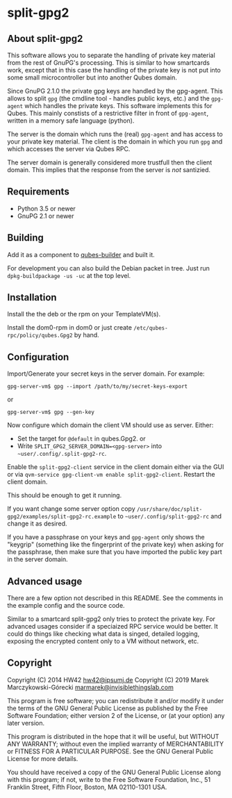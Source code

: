# split-gpg2

## About split-gpg2

This software allows you to separate the handling of private key material from the rest of GnuPG's processing.
This is similar to how smartcards work, except that in this case the handling of the private key is not put into some small microcontroller but into another Qubes domain.

Since GnuPG 2.1.0 the private gpg keys are handled by the gpg-agent.
This allows to split `gpg` (the cmdline tool - handles public keys, etc.) and the `gpg-agent` which handles the private keys.
This software implements this for Qubes.
This mainly constists of a restrictive filter in front of `gpg-agent`, written in a memory safe language (python).

The server is the domain which runs the (real) `gpg-agent` and has access to your private key material.
The client is the domain in which you run `gpg` and which accesses the server via Qubes RPC.

The server domain is generally considered more trustfull then the client domain.
This implies that the response from the server is _not_ santizied.


## Requirements

 - Python 3.5 or newer
 - GnuPG 2.1 or newer

## Building

Add it as a component to [qubes-builder](https://github.com/QubesOS/qubes-builder) and built it.

For development you can also build the Debian packet in tree.
Just run `dpkg-buildpackage -us -uc` at the top level.

## Installation

Install the the deb or the rpm on your TemplateVM(s).

Install the dom0-rpm in dom0 or just create `/etc/qubes-rpc/policy/qubes.Gpg2` by hand.

## Configuration

Import/Generate your secret keys in the server domain.
For example:
```
gpg-server-vm$ gpg --import /path/to/my/secret-keys-export
```
or
```
gpg-server-vm$ gpg --gen-key
```

Now configure which domain the client VM should use as server. Either:
 - Set the target for `@default` in qubes.Gpg2. or
 - Write `SPLIT_GPG2_SERVER_DOMAIN=<gpg-server>` into `~user/.config/.split-gpg2-rc`.

Enable the `split-gpg2-client` service in the client domain either via the GUI or via `qvm-service gpg-client-vm enable split-gpg2-client`.
Restart the client domain.

This should be enough to get it running.

If you want change some server option copy `/usr/share/doc/split-gpg2/examples/split-gpg2-rc.example` to `~user/.config/split-gpg2-rc` and change it as desired.

If you have a passphrase on your keys and `gpg-agent` only shows the "keygrip" (something like the fingerprint of the private key) when asking for the passphrase, then make sure that you have imported the public key part in the server domain.

## Advanced usage

There are a few option not described in this README.
See the comments in the example config and the source code.

Similar to a smartcard split-gpg2 only tries to protect the private key.
For advanced usages consider if a speciaized RPC service would be better.
It could do things like checking what data is singed, detailed logging, exposing the encrypted content only to a VM without network, etc.

## Copyright

Copyright (C) 2014 HW42 <hw42@ipsumj.de>
Copyright (C) 2019 Marek Marczykowski-Górecki <marmarek@invisiblethingslab.com>

This program is free software; you can redistribute it and/or modify
it under the terms of the GNU General Public License as published by
the Free Software Foundation; either version 2 of the License, or
(at your option) any later version.

This program is distributed in the hope that it will be useful,
but WITHOUT ANY WARRANTY; without even the implied warranty of
MERCHANTABILITY or FITNESS FOR A PARTICULAR PURPOSE.  See the
GNU General Public License for more details.

You should have received a copy of the GNU General Public License along
with this program; if not, write to the Free Software Foundation, Inc.,
51 Franklin Street, Fifth Floor, Boston, MA 02110-1301 USA.
